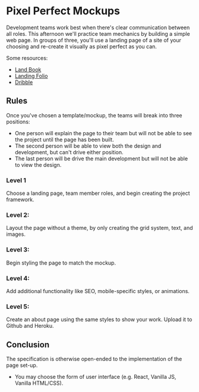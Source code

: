 # Pixel Perfect Mockups

Development teams work best when there's clear communication between all roles. This afternoon we'll practice team mechanics by building a simple web page. In groups of three, you'll use a landing page of a site of your choosing and re-create it visually as pixel perfect as you can. 

Some resources:
 - [Land Book](https://land-book.com)
 - [Landing Folio](http://www.landingfolio.com/)
 - [Dribble](https://dribbble.com/search?q=landing+page)

## Rules
Once you've chosen a template/mockup, the teams will break into three positions:

  - One person will explain the page to their team but will not be able to see the project until the page has been built. 
  - The second person will be able to view both the design and development, but can't drive either position.
  - The last person will be drive the main development but will not be able to view the design.

### Level 1
Choose a landing page, team member roles, and begin creating the project framework.

### Level 2:
Layout the page without a theme, by only creating the grid system, text, and images.

### Level 3:
Begin styling the page to match the mockup.

### Level 4:
Add additional functionality like SEO, mobile-specific styles, or animations.

### Level 5:
Create an about page using the same styles to show your work. Upload it to Github and Heroku.

## Conclusion
The specification is otherwise open-ended to the implementation of the page set-up.

* You may choose the form of user interface (e.g. React, Vanilla JS, Vanilla HTML/CSS).
